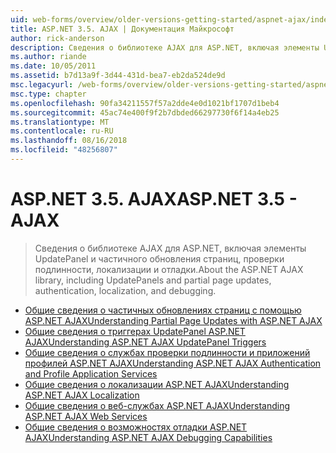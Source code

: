 ```yaml
---
uid: web-forms/overview/older-versions-getting-started/aspnet-ajax/index
title: ASP.NET 3.5. AJAX | Документация Майкрософт
author: rick-anderson
description: Сведения о библиотеке AJAX для ASP.NET, включая элементы UpdatePanel и частичного обновления страниц, проверки подлинности, локализации и отладки.
ms.author: riande
ms.date: 10/05/2011
ms.assetid: b7d13a9f-3d44-431d-bea7-eb2da524de9d
msc.legacyurl: /web-forms/overview/older-versions-getting-started/aspnet-ajax
msc.type: chapter
ms.openlocfilehash: 90fa34211557f57a2dde4e0d1021bf1707d1beb4
ms.sourcegitcommit: 45ac74e400f9f2b7dbded66297730f6f14a4eb25
ms.translationtype: MT
ms.contentlocale: ru-RU
ms.lasthandoff: 08/16/2018
ms.locfileid: "48256807"
---
```

<a name="aspnet-35---ajax"></a><span data-ttu-id="6bda4-103">ASP.NET 3.5. AJAX</span><span class="sxs-lookup"><span data-stu-id="6bda4-103">ASP.NET 3.5 - AJAX</span></span>
====================
> <span data-ttu-id="6bda4-104">Сведения о библиотеке AJAX для ASP.NET, включая элементы UpdatePanel и частичного обновления страниц, проверки подлинности, локализации и отладки.</span><span class="sxs-lookup"><span data-stu-id="6bda4-104">About the ASP.NET AJAX library, including UpdatePanels and partial page updates, authentication, localization, and debugging.</span></span>


- [<span data-ttu-id="6bda4-105">Общие сведения о частичных обновлениях страниц с помощью ASP.NET AJAX</span><span class="sxs-lookup"><span data-stu-id="6bda4-105">Understanding Partial Page Updates with ASP.NET AJAX</span></span>](understanding-partial-page-updates-with-asp-net-ajax.md)
- [<span data-ttu-id="6bda4-106">Общие сведения о триггерах UpdatePanel ASP.NET AJAX</span><span class="sxs-lookup"><span data-stu-id="6bda4-106">Understanding ASP.NET AJAX UpdatePanel Triggers</span></span>](understanding-asp-net-ajax-updatepanel-triggers.md)
- [<span data-ttu-id="6bda4-107">Общие сведения о службах проверки подлинности и приложений профилей ASP.NET AJAX</span><span class="sxs-lookup"><span data-stu-id="6bda4-107">Understanding ASP.NET AJAX Authentication and Profile Application Services</span></span>](understanding-asp-net-ajax-authentication-and-profile-application-services.md)
- [<span data-ttu-id="6bda4-108">Общие сведения о локализации ASP.NET AJAX</span><span class="sxs-lookup"><span data-stu-id="6bda4-108">Understanding ASP.NET AJAX Localization</span></span>](understanding-asp-net-ajax-localization.md)
- [<span data-ttu-id="6bda4-109">Общие сведения о веб-службах ASP.NET AJAX</span><span class="sxs-lookup"><span data-stu-id="6bda4-109">Understanding ASP.NET AJAX Web Services</span></span>](understanding-asp-net-ajax-web-services.md)
- [<span data-ttu-id="6bda4-110">Общие сведения о возможностях отладки ASP.NET AJAX</span><span class="sxs-lookup"><span data-stu-id="6bda4-110">Understanding ASP.NET AJAX Debugging Capabilities</span></span>](understanding-asp-net-ajax-debugging-capabilities.md)
